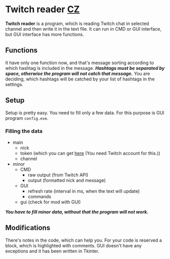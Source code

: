 # Twitch reader [CZ](./README_CZ.md)
**Twitch reader** is a program, which is reading Twitch chat in selected channel and then write it in the text file. It can run in CMD or GUI interface, but GUI interface has more functions.

## Functions
It have only one function now, and that's message sorting according to which hashtag is included in the message. ***Hashtags must be separated by space, otherwise the program will not catch that message.*** You are deciding, which hashtags will be catched by your list of hashtags in the settings.

## Setup
Setup is pretty easy. You need to fill only a few data. For this purpose is GUI program `config.exe`.

### Filling the data
- main
    - nick
    - token (which you can get [here](https://twitchapps.com/tmi/) (You need Twitch account for this.))
    - channel
- minor
    - CMD
        - raw output (from Twitch API)
        - output (formatted nick and message)
    - GUI
        - refresh rate (interval in ms, when the text will update)
        - commands
    - gui (check for mod with GUI)

	
***You have to fill minor data, without that the program will not work.***

## Modifications
There's notes in the code, which can help you. For your code is reserved a block, which is highlighted with comments. GUI doesn't have any exceptions and it has been written in Tkinter.